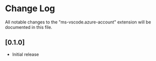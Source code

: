 # Change Log
All notable changes to the "ms-vscode.azure-account" extension will be documented in this file.

## [0.1.0]
- Initial release